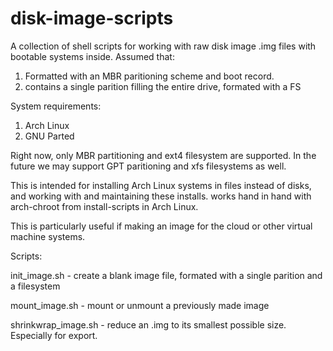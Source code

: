 # disk-image-scripts
A collection of shell scripts for working with raw disk image .img files with
bootable systems inside. Assumed that:
1. Formatted with an MBR paritioning scheme and boot record.
2. contains a single parition filling the entire drive, formated with a FS

System requirements:
1. Arch Linux
2. GNU Parted

Right now, only MBR partitioning and ext4 filesystem are supported. In the
future we may support GPT paritioning and xfs filesystems as well.

This is intended for installing Arch Linux systems in files instead of disks,
and working with and maintaining these installs. works hand in hand with
arch-chroot from install-scripts in Arch Linux.

This is particularly useful if making an image for the cloud or other virtual
machine systems.

Scripts:

init_image.sh - create a blank image file, formated with a single parition and a
filesystem

mount_image.sh - mount or unmount a previously made image

shrinkwrap_image.sh - reduce an .img to its smallest possible size. Especially
for export.

